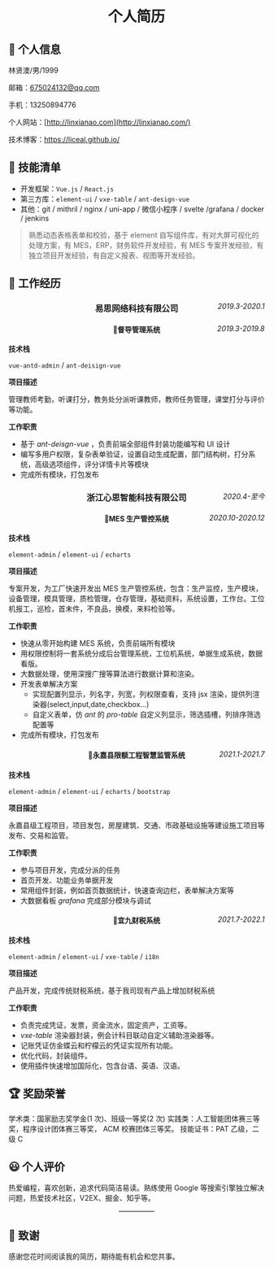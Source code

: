 <h1 style="text-align:center;">个人简历</h1>

## 👤 个人信息

林贤澳/男/1999

邮箱：[675024132@qq.com](mailto:675024132@qq.com)

手机：13250894776

个人网站：[http://linxianao.com](http://linxianao.com/)

技术博客：https://liceal.github.io/

## 🧾 技能清单

- 开发框架：`Vue.js` / `React.js`
- 第三方库：`element-ui` / `vxe-table` / `ant-design-vue`
- 其他：git / mithril / nginx / uni-app / 微信小程序 / svelte /grafana / docker / jenkins

> 熟悉动态表格表单和校验，基于 element 自写组件库，有对大屏可视化的处理方案，有 MES，ERP，财务软件开发经验，有 MES 专案开发经验，有独立项目开发经验，有自定义报表、视图等开发经验。

## 💼 工作经历

<div style="position:relative">
<h3 style="text-align:center">易思网络科技有限公司</h3><span style="float:right;position:absolute;top:0px;right:0px;font-style:italic;">2019.3-2020.1</span>
</div>

<div style="position:relative">
<h4 style="text-align:center">🌟督导管理系统</h4><span style="float:right;position:absolute;top:0px;right:0px;font-style:italic;">2019.3-2019.8</span>
</div>

**技术栈**

`vue-antd-admin` / `ant-deisign-vue`

**项目描述**

管理教师考勤，听课打分，教务处分派听课教师，教师任务管理，课堂打分与评价等功能。

**工作职责**

- 基于 _ant-deisgn-vue_ ，负责前端全部组件封装功能编写和 UI 设计
- 编写多用户权限，复杂表单验证，设置自动生成配置，部门结构树，打分系统，高级选项组件，评分详情卡片等模块
- 完成所有模块，打包发布

<div style="position:relative">
<h3 style="text-align:center">浙江心思智能科技有限公司</h3><span style="float:right;position:absolute;top:0px;right:0px;font-style:italic;">2020.4-至今</span>
</div>

<div style="position:relative">
<h4 style="text-align:center">🌟MES 生产管控系统</h4><span style="float:right;position:absolute;top:0px;right:0px;font-style:italic;">2020.10-2020.12</span>
</div>

**技术栈**

`element-admin` / `element-ui` / `echarts`

**项目描述**

专案开发，为工厂快速开发出 MES 生产管控系统，包含：生产监控，生产模块，设备管理，模具管理，质检管理，仓存管理，基础资料，系统设置，工作台。工位机报工，巡检，首末件，不良品，换模，来料检验等。

**工作职责**

- 快速从零开始构建 MES 系统，负责前端所有模块
- 用权限控制将一套系统分成后台管理系统，工位机系统，单据生成系统，数据看版。
- 大数据处理，使用深搜广搜等算法进行数据计算和渲染。
- 开发表单解决方案
  - 实现配置列显示，列名字，列宽，列权限查看，支持 jsx 渲染，提供列渲染器(select,input,date,checkbox…)
  - 自定义表单，仿 _ant_ 的 _pro-table_ 自定义列显示，筛选插槽，列排序筛选配置等
- 完成所有模块，打包发布

<div style="position:relative">
<h4 style="text-align:center">🌟永嘉县限额工程智慧监管系统</h4><span style="float:right;position:absolute;top:0px;right:0px;font-style:italic;">2021.1-2021.7</span>
</div>

**技术栈**

`element-admin` / `element-ui` / `echarts` / `bootstrap`

**项目描述**

永嘉县级工程项目，项目发包，房屋建筑、交通、市政基础设施等建设施工项目等发布、交易和监管。

**工作职责**

- 参与项目开发，完成分派的任务
- 首页开发、功能业务单据开发
- 常用组件封装，例如首页数据统计，快速查询边栏，表单解决方案等
- 大数据看板 _grafana_ 完成部分模块与调试

<div style="position:relative">
<h4 style="text-align:center">🌟宜九财税系统</h4><span style="float:right;position:absolute;top:0px;right:0px;font-style:italic;">2021.7-2022.1</span>
</div>

**技术栈**

`element-admin` / `element-ui` / `vxe-table` / `i18n`

**项目描述**

产品开发，完成传统财税系统，基于我司现有产品上增加财税系统

**工作职责**

- 负责完成凭证，发票，资金流水，固定资产，工资等。
- _vxe-table_ 渲染器封装，例会计科目联动自定义辅助渲染器等。
- 记账凭证仿金蝶云和柠檬云的凭证实现所有功能。
- 优化代码，封装组件。
- 使用插件快速增加国际化，包含台语、英语、汉语。

## 🏆 奖励荣誉

学术类：国家励志奖学金(1 次)、班级一等奖(2 次) 实践类：人工智能团体赛三等奖，程序设计团体赛三等奖， ACM 校赛团体三等奖。 技能证书：PAT 乙级，二级 C

## 😃 个人评价

热爱编程，喜欢创新，追求代码简洁易读。熟练使用 Google 等搜索引擎独立解决问题，热爱技术社区，V2EX、掘金、知乎等。

<hr style="display: block;
    width: 14%;
    margin: 0px auto;
    border: 0 none;
    border-top: 3px solid #dededc;">

## 🤝 致谢

感谢您花时间阅读我的简历，期待能有机会和您共事。
